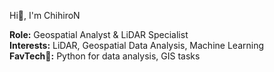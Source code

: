 Hi👋, I'm ChihiroN

**Role:** Geospatial Analyst & LiDAR Specialist  
**Interests:** LiDAR, Geospatial Data Analysis, Machine Learning  
**FavTech🔧:** Python for data analysis, GIS tasks  